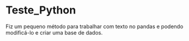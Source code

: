 # Teste_Python
Fiz um pequeno método para trabalhar com texto no pandas e podendo modificá-lo e criar uma base de dados.
